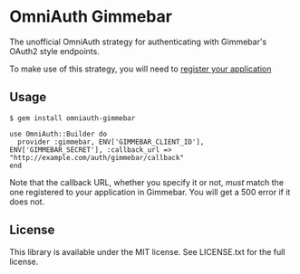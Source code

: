 # OmniAuth Gimmebar

The unofficial OmniAuth strategy for authenticating with Gimmebar's OAuth2 style endpoints.

To make use of this strategy, you will need to [register your application](https://gimmebar.com/apps)

## Usage

    $ gem install omniauth-gimmebar

    use OmniAuth::Builder do
      provider :gimmebar, ENV['GIMMEBAR_CLIENT_ID'], ENV['GIMMEBAR_SECRET'], :callback_url => "http://example.com/auth/gimmebar/callback"
    end

Note that the callback URL, whether you specify it or not, *must* match the one registered to your application in Gimmebar. You will get a 500 error if it does not.

## License

This library is available under the MIT license. See LICENSE.txt for the full license.

